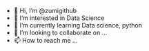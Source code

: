 - 👋 Hi, I’m @zumigithub
- 👀 I’m interested in Data Science
- 🌱 I’m currently learning Data science, python
- 💞️ I’m looking to collaborate on ...
- 📫 How to reach me ...

<!---
zumigithub/zumigithub is a ✨ special ✨ repository because its `README.md` (this file) appears on your GitHub profile.
You can click the Preview link to take a look at your changes.
--->
